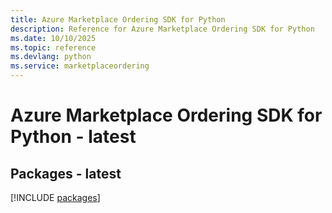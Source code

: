 ```yaml
---
title: Azure Marketplace Ordering SDK for Python
description: Reference for Azure Marketplace Ordering SDK for Python
ms.date: 10/10/2025
ms.topic: reference
ms.devlang: python
ms.service: marketplaceordering
---
```

# Azure Marketplace Ordering SDK for Python - latest
## Packages - latest
[!INCLUDE [packages](marketplace-ordering-index.md)]